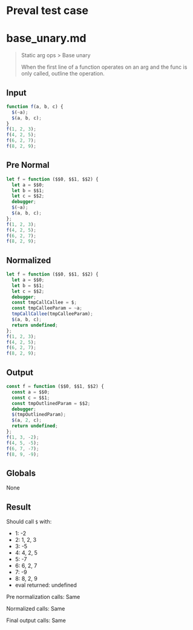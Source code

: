 # Preval test case

# base_unary.md

> Static arg ops > Base unary
>
> When the first line of a function operates on an arg and the func is only called, outline the operation.

## Input

`````js filename=intro
function f(a, b, c) {
  $(~a);
  $(a, b, c);
}
f(1, 2, 3);
f(4, 2, 5);
f(6, 2, 7);
f(8, 2, 9);
`````

## Pre Normal

`````js filename=intro
let f = function ($$0, $$1, $$2) {
  let a = $$0;
  let b = $$1;
  let c = $$2;
  debugger;
  $(~a);
  $(a, b, c);
};
f(1, 2, 3);
f(4, 2, 5);
f(6, 2, 7);
f(8, 2, 9);
`````

## Normalized

`````js filename=intro
let f = function ($$0, $$1, $$2) {
  let a = $$0;
  let b = $$1;
  let c = $$2;
  debugger;
  const tmpCallCallee = $;
  const tmpCalleeParam = ~a;
  tmpCallCallee(tmpCalleeParam);
  $(a, b, c);
  return undefined;
};
f(1, 2, 3);
f(4, 2, 5);
f(6, 2, 7);
f(8, 2, 9);
`````

## Output

`````js filename=intro
const f = function ($$0, $$1, $$2) {
  const a = $$0;
  const c = $$1;
  const tmpOutlinedParam = $$2;
  debugger;
  $(tmpOutlinedParam);
  $(a, 2, c);
  return undefined;
};
f(1, 3, -2);
f(4, 5, -5);
f(6, 7, -7);
f(8, 9, -9);
`````

## Globals

None

## Result

Should call `$` with:
 - 1: -2
 - 2: 1, 2, 3
 - 3: -5
 - 4: 4, 2, 5
 - 5: -7
 - 6: 6, 2, 7
 - 7: -9
 - 8: 8, 2, 9
 - eval returned: undefined

Pre normalization calls: Same

Normalized calls: Same

Final output calls: Same
